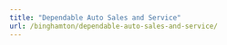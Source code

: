 ```yaml
---
title: "Dependable Auto Sales and Service"
url: /binghamton/dependable-auto-sales-and-service/
---
```


